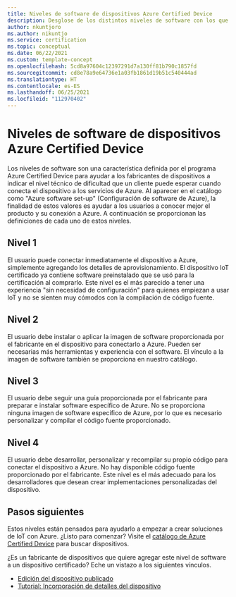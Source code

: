 ```yaml
---
title: Niveles de software de dispositivos Azure Certified Device
description: Desglose de los distintos niveles de software con los que se puede clasificar un dispositivo Azure Certified Device.
author: nkuntjoro
ms.author: nikuntjo
ms.service: certification
ms.topic: conceptual
ms.date: 06/22/2021
ms.custom: template-concept
ms.openlocfilehash: 5cd8a97604c12397291d7a130ff81b790c1857fd
ms.sourcegitcommit: cd8e78a9e64736e1a03fb1861d19b51c540444ad
ms.translationtype: HT
ms.contentlocale: es-ES
ms.lasthandoff: 06/25/2021
ms.locfileid: "112970402"
---
```

# <a name="software-levels-of-azure-certified-devices"></a>Niveles de software de dispositivos Azure Certified Device

Los niveles de software son una característica definida por el programa Azure Certified Device para ayudar a los fabricantes de dispositivos a indicar el nivel técnico de dificultad que un cliente puede esperar cuando conecta el dispositivo a los servicios de Azure. Al aparecer en el catálogo como "Azure software set-up" (Configuración de software de Azure), la finalidad de estos valores es ayudar a los usuarios a conocer mejor el producto y su conexión a Azure. A continuación se proporcionan las definiciones de cada uno de estos niveles.

## <a name="level-1"></a>Nivel 1

El usuario puede conectar inmediatamente el dispositivo a Azure, simplemente agregando los detalles de aprovisionamiento. El dispositivo IoT certificado ya contiene software preinstalado que se usó para la certificación al comprarlo. Este nivel es el más parecido a tener una experiencia "sin necesidad de configuración" para quienes empiezan a usar IoT y no se sienten muy cómodos con la compilación de código fuente.

## <a name="level-2"></a>Nivel 2

El usuario debe instalar o aplicar la imagen de software proporcionada por el fabricante en el dispositivo para conectarlo a Azure. Pueden ser necesarias más herramientas y experiencia con el software. El vínculo a la imagen de software también se proporciona en nuestro catálogo.

## <a name="level-3"></a>Nivel 3

El usuario debe seguir una guía proporcionada por el fabricante para preparar e instalar software específico de Azure. No se proporciona ninguna imagen de software específico de Azure, por lo que es necesario personalizar y compilar el código fuente proporcionado.

## <a name="level-4"></a>Nivel 4

El usuario debe desarrollar, personalizar y recompilar su propio código para conectar el dispositivo a Azure. No hay disponible código fuente proporcionado por el fabricante. Este nivel es el más adecuado para los desarrolladores que desean crear implementaciones personalizadas del dispositivo.

## <a name="next-steps"></a>Pasos siguientes

Estos niveles están pensados para ayudarlo a empezar a crear soluciones de IoT con Azure. ¿Listo para comenzar? Visite el [catálogo de Azure Certified Device](https://devicecatalog.azure.com) para buscar dispositivos.

¿Es un fabricante de dispositivos que quiere agregar este nivel de software a un dispositivo certificado? Eche un vistazo a los siguientes vínculos.
- [Edición del dispositivo publicado](how-to-edit-published-device.md)
- [Tutorial: Incorporación de detalles del dispositivo](tutorial-02-adding-device-details.md)
